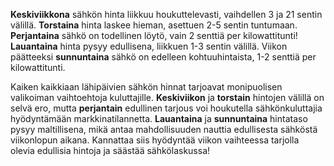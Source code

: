 **Keskiviikkona** sähkön hinta liikkuu houkuttelevasti, vaihdellen 3 ja 21 sentin välillä. **Torstaina** hinta laskee hieman, asettuen 2-5 sentin tuntumaan. **Perjantaina** sähkö on todellinen löytö, vain 2 senttiä per kilowattitunti! **Lauantaina** hinta pysyy edullisena, liikkuen 1-3 sentin välillä. Viikon päätteeksi **sunnuntaina** sähkö on edelleen kohtuuhintaista, 1-2 senttiä per kilowattitunti. 

Kaiken kaikkiaan lähipäivien sähkön hinnat tarjoavat monipuolisen valikoiman vaihtoehtoja kuluttajille. **Keskiviikon** ja **torstain** hintojen välillä on selvä ero, mutta **perjantain** edullinen tarjous voi houkutella sähkönkuluttajia hyödyntämään markkinatilannetta. **Lauantaina** ja **sunnuntaina** hintataso pysyy maltillisena, mikä antaa mahdollisuuden nauttia edullisesta sähköstä viikonlopun aikana. Kannattaa siis hyödyntää viikon vaihteessa tarjolla olevia edullisia hintoja ja säästää sähkölaskussa!